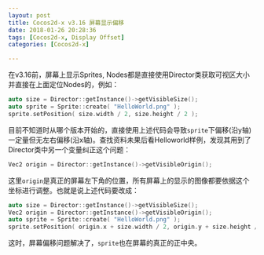 ```yaml
---
layout: post
title: Cocos2d-x v3.16 屏幕显示偏移
date: 2018-01-26 20:28:36
tags: [Cocos2d-x, Display Offset]
categories: [Cocos2d-x]

---
```


在v3.16前，屏幕上显示Sprites, Nodes都是直接使用Director类获取可视区大小并直接在上面定位Nodes的，例如：
``` c++
auto size = Director::getInstance()->getVisibleSize();
auto sprite = Sprite::create( "HelloWorld.png" );
sprite.setPosition( size.width / 2, size.height / 2 );
```
目前不知道时从哪个版本开始的，直接使用上述代码会导致`sprite`下偏移(沿y轴)一定量但无左右偏移(沿x轴)。查找资料未果后看Helloworld样例，发现其用到了Director类中另一个变量纠正这个问题：
``` c++
Vec2 origin = Director::getInstance()->getVisibleOrigin();
```
这里`origin`是真正的屏幕左下角的位置，所有屏幕上的显示的图像都要依据这个坐标进行调整。也就是说上述代码要改成：
``` c++
auto size = Director::getInstance()->getVisibleSize();
Vec2 origin = Director::getInstance()->getVisibleOrigin();
auto sprite = Sprite::create( "HelloWorld.png" );
sprite.setPosition( origin.x + size.width / 2, origin.y + size.height / 2 );
```
这时，屏幕偏移问题解决了，`sprite`也在屏幕的真正的正中央。
